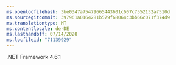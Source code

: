 ```yaml
---
ms.openlocfilehash: 3be0347a75479665443601c607c7552132a7510d
ms.sourcegitcommit: 397961a0164281b579f68064c3bb66c071f374d9
ms.translationtype: MT
ms.contentlocale: de-DE
ms.lasthandoff: 07/14/2020
ms.locfileid: "71139929"
---
```

.NET Framework 4.6.1